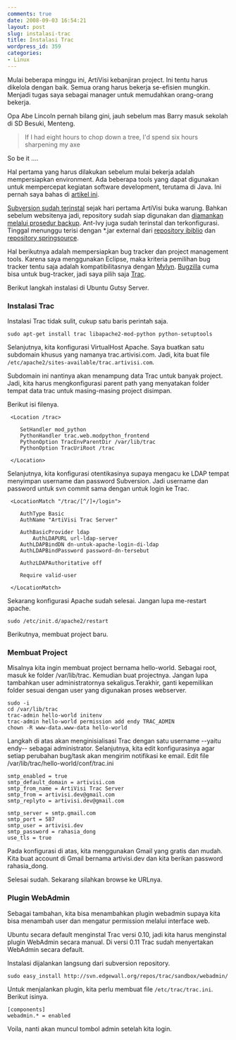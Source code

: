 ```yaml
---
comments: true
date: 2008-09-03 16:54:21
layout: post
slug: instalasi-trac
title: Instalasi Trac
wordpress_id: 359
categories:
- Linux
---
```


Mulai beberapa minggu ini, ArtiVisi kebanjiran project. Ini tentu harus dikelola dengan baik. Semua orang harus bekerja se-efisien mungkin. Menjadi tugas saya sebagai manager untuk memudahkan orang-orang bekerja. 

Opa Abe Lincoln pernah bilang gini, jauh sebelum mas Barry masuk sekolah di SD Besuki, Menteng.



> If I had eight hours to chop down a tree, I'd spend six hours sharpening my axe



So be it .... 

Hal pertama yang harus dilakukan sebelum mulai bekerja adalah mempersiapkan environment. Ada beberapa tools yang dapat digunakan untuk mempercepat kegiatan software development, terutama di Java. Ini pernah saya bahas di [artikel ini](http://endy.artivisi.com/blog/manajemen/starter-kit/).  

[Subversion sudah terinstal](http://endy.artivisi.com/blog/aplikasi/instalasi-subversion/) sejak hari pertama ArtiVisi buka warung. Bahkan sebelum websitenya jadi, repository sudah siap digunakan dan [diamankan melalui prosedur backup](http://endy.artivisi.com/blog/aplikasi/svn-parentpath-backup/). Ant-Ivy juga sudah terinstal dan terkonfigurasi. Tinggal menunggu terisi dengan *.jar external dari [repository ibiblio](http://www.ibiblio.org/maven/) dan [repository springsource](http://www.springsource.com/repository/).

Hal berikutnya adalah mempersiapkan bug tracker dan project management tools. Karena saya menggunakan Eclipse, maka kriteria pemilihan bug tracker tentu saja adalah kompatibilitasnya dengan [Mylyn](http://www.eclipse.org/mylyn/). [Bugzilla](http://www.bugzilla.org/) cuma bisa untuk bug-tracker, jadi saya pilih saja [Trac](http://trac.edgewall.org/). 

Berikut langkah instalasi di Ubuntu Gutsy Server. 





### Instalasi Trac


Instalasi Trac tidak sulit, cukup satu baris perintah saja. 

    
    
    sudo apt-get install trac libapache2-mod-python python-setuptools
    



Selanjutnya, kita konfigurasi VirtualHost Apache. Saya buatkan satu subdomain khusus yang namanya trac.artivisi.com. Jadi, kita buat file `/etc/apache2/sites-available/trac.artivisi.com`. 

Subdomain ini nantinya akan menampung data Trac untuk banyak project. Jadi, kita harus mengkonfigurasi parent path yang menyatakan folder tempat data trac untuk masing-masing project disimpan. 

Berikut isi filenya.


    
    
     <Location /trac>
        
    	SetHandler mod_python
    	PythonHandler trac.web.modpython_frontend
    	PythonOption TracEnvParentDir /var/lib/trac
    	PythonOption TracUriRoot /trac
        
     </Location>
    



Selanjutnya, kita konfigurasi otentikasinya supaya mengacu ke LDAP tempat menyimpan username dan password Subversion. Jadi username dan password untuk svn commit sama dengan untuk login ke Trac.


    
    
     <LocationMatch "/trac/[^/]+/login">
        
    	AuthType Basic
    	AuthName "ArtiVisi Trac Server"
    	
    	AuthBasicProvider ldap
            AuthLDAPURL url-ldap-server
    	AuthLDAPBindDN dn-untuk-apache-login-di-ldap
    	AuthLDAPBindPassword password-dn-tersebut
      
    	AuthzLDAPAuthoritative off
    	
    	Require valid-user
        
     </LocationMatch>
    



Sekarang konfigurasi Apache sudah selesai. Jangan lupa me-restart apache. 


    
    sudo /etc/init.d/apache2/restart



Berikutnya, membuat project baru. 



### Membuat Project


Misalnya kita ingin membuat project bernama hello-world. Sebagai root, masuk ke folder /var/lib/trac. Kemudian buat projectnya. Jangan lupa tambahkan user administratornya sekaligus.Terakhir, ganti kepemilikan folder sesuai dengan user yang digunakan proses webserver. 

    
    
    sudo -i
    cd /var/lib/trac
    trac-admin hello-world initenv
    trac-admin hello-world permission add endy TRAC_ADMIN
    chown -R www-data.www-data hello-world
    



Langkah di atas akan menginisialisasi Trac dengan satu username --yaitu endy-- sebagai administrator. Selanjutnya, kita edit konfigurasinya agar setiap perubahan bug/task akan mengirim notifikasi ke email. Edit file /var/lib/trac/hello-world/conf/trac.ini


    
    
    
    smtp_enabled = true
    smtp_default_domain = artivisi.com
    smtp_from_name = ArtiVisi Trac Server
    smtp_from = artivisi.dev@gmail.com
    smtp_replyto = artivisi.dev@gmail.com
    
    smtp_server = smtp.gmail.com
    smtp_port = 587
    smtp_user = artivisi.dev
    smtp_password = rahasia_dong
    use_tls = true
    
    



Pada konfigurasi di atas, kita menggunakan Gmail yang gratis dan mudah. Kita buat account di Gmail bernama artivisi.dev dan kita berikan password rahasia_dong. 

Selesai sudah. Sekarang silahkan browse ke URLnya. 



### Plugin WebAdmin



Sebagai tambahan, kita bisa menambahkan plugin webadmin supaya kita bisa menambah user dan mengatur permission melalui interface web. 

Ubuntu secara default menginstal Trac versi 0.10, jadi kita harus menginstal plugin WebAdmin secara manual. Di versi 0.11 Trac sudah menyertakan WebAdmin secara default. 

Instalasi dijalankan langsung dari subversion repository. 

    
    
    sudo easy_install http://svn.edgewall.org/repos/trac/sandbox/webadmin/
    



Untuk menjalankan plugin, kita perlu membuat file `/etc/trac/trac.ini`. Berikut isinya. 

    
    
    [components]
    webadmin.* = enabled
    



Voila, nanti akan muncul tombol admin setelah kita login.
